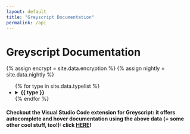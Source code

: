 ```yaml
---
layout: default
title: "Greyscript Documentation"
permalink: /api
---
```

# Greyscript Documentation
{% assign encrypt = site.data.encryption %}
{% assign nightly = site.data.nightly %}
<ul>
{% for type in site.data.typelist %}
  <li><details><summary><b>{{ type }}</b></summary><ul>
  {% for func in site.data.functions[type] %}
    {% assign args = site.data.arguments[type][func] %}
    {% assign desc = site.data.descriptions[type][func] %}
    {% assign examples = site.data.examples[type][func] %}
    {% assign returns = site.data.returns[type][func] %}
    {% capture argdata %}
        {% for a in args %}
            {% if a.optional %}
                {% if a.subType %}
?{{ a.name }}:{{ a.type }}[{{ a.subType }}], 
                {% else %}                
?{{ a.name }}:{{ a.type }}, 
                {% endif %}
            {% else %}
                {% if a.subType %}
{{ a.name }}:{{ a.type }}[{{ a.subType }}], 
                {% else %}                
{{ a.name }}:{{ a.type }}, 
                {% endif %}
            {% endif %}
        {% endfor %}
    {% endcapture %}
    {% capture retdata %}
        {% for r in returns %}
            {% if r.subType %}
{{ r.type }}[{{ r.subType }}] | 
            {% else %}
{{ r.type }} | 
            {% endif %}
        {% endfor %}
    {% endcapture %}
    {% assign argdata = argdata | strip_newlines | strip %}
    {% assign retdata = retdata | strip_newlines | strip %}
    {% assign x = argdata | size | minus:1 %}
    {% assign y = retdata | size | minus:2 %}
    {% assign z = argdata | size %}
    {% if z > 1 %}
        {% assign p1 = "(" %}
        {% assign p2 = ")" %}
    {% endif %}
    {% if type != "General" %}
<li><details><summary>{{ type }}.{{ func }}{{ p1 }}{{ argdata | slice: 0, x}}{{ p2 }} : {{ retdata | slice: 0, y}}</summary>
    {% endif %}
    {% if type == "General" %}
<li><details><summary>{{ func }}{{ p1 }}{{ argdata | slice: 0, x}}{{ p2 }} : {{ retdata | slice: 0, y}}</summary>
    {% endif %}
{% assign funcdef = type | append: "." | append: func %}
{% if encrypt contains funcdef %}
> **Note:** This method cannot be used in encryption configuration.
{% endif %}
{% if nightly contains funcdef %}
> **NIGHTLY BUILD**: This function is only available in the nightly (or experimental?) branch of the game. It is subject to change at any time.
{% endif %}
{{ desc }}
{% for ex in examples %}
```lua
{{ ex }}
```
{% endfor %}
</details></li>
  {% endfor %}
  </ul></details></li>
{% endfor %}
</ul>

#### Checkout the Visual Studio Code extension for Greyscript: it offers autocomplete and hover documentation using the above data (+ some other cool stuff, too!): click [HERE](https://marketplace.visualstudio.com/items?itemName=WyattL.greyscript)!